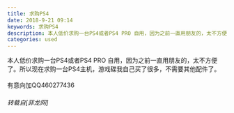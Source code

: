 ```yaml
---
title: 求购PS4
date: 2018-9-21 09:14
keywords: 求购PS4
description: 本人低价求购一台PS4或者PS4 PRO 自用，因为之前一直用朋友的，太不方便了。所以现在求购一台PS4主机，游戏碟我自己买了很多，不需要其他配件了。有意向加QQ460277436
categories: used
---
```

<td class="t_f" id="postmessage_1852430">

本人低价求购一台PS4或者PS4 PRO 自用，因为之前一直用朋友的，太不方便了。所以现在求购一台PS4主机，游戏碟我自己买了很多，不需要其他配件了。<br/>
<br/>
有意向加QQ460277436</td>
###### 转载自[菲龙网]